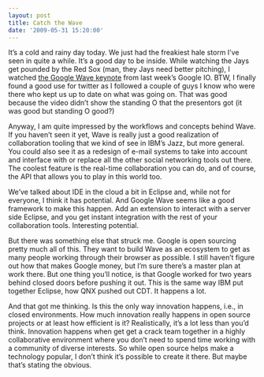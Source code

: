 ```yaml
---
layout: post
title: Catch the Wave
date: '2009-05-31 15:20:00'
---
```



It’s a cold and rainy day today. We just had the freakiest hale storm I’ve seen in quite a while. It’s a good day to be inside. While watching the Jays get pounded by the Red Sox (man, they Jays need better pitching), I watched [the Google Wave keynote](http://wave.google.com/) from last week’s Google IO. BTW, I finally found a good use for twitter as I followed a couple of guys I know who were there who kept us up to date on what was going on. That was good because the video didn’t show the standing O that the presentors got (it was good but standing O good?)

Anyway, I am quite impressed by the workflows and concepts behind Wave. If you haven’t seen it yet, Wave is really just a good realization of collaboration tooling that we kind of see in IBM’s Jazz, but more general. You could also see it as a redesign of e-mail systems to take into account and interface with or replace all the other social networking tools out there. The coolest feature is the real-time collaboration you can do, and of course, the API that allows you to play in this world too.

We’ve talked about IDE in the cloud a bit in Eclipse and, while not for everyone, I think it has potential. And Google Wave seems like a good framework to make this happen. Add an extension to interact with a server side Eclipse, and you get instant integration with the rest of your collaboration tools. Interesting potential.

But there was something else that struck me. Google is open sourcing pretty much all of this. They want to build Wave as an ecosystem to get as many people working through their browser as possible. I still haven’t figure out how that makes Google money, but I’m sure there’s a master plan at work there. But one thing you’ll notice, is that Google worked for two years behind closed doors before pushing it out. This is the same way IBM put together Eclipse, how QNX pushed out CDT. It happens a lot.

And that got me thinking. Is this the only way innovation happens, i.e., in closed environments. How much innovation really happens in open source projects or at least how efficient is it? Realistically, it’s a lot less than you’d think. Innovation happens when get get a crack team together in a highly collaborative environment where you don’t need to spend time working with a community of diverse interests. So while open source helps make a technology popular, I don’t think it’s possible to create it there. But maybe that’s stating the obvious.


